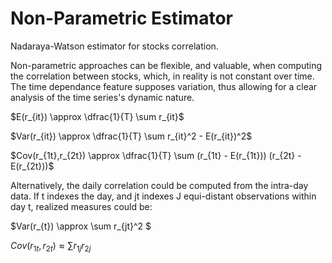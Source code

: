 # Non-Parametric Estimator

Nadaraya-Watson estimator for stocks correlation.

Non-parametric approaches can be flexible, and valuable, when computing the correlation between stocks, which, in reality is not constant over time. The time dependance feature supposes variation, thus allowing for a clear analysis of the time series's dynamic nature. 

$E(r_{it}) \approx \dfrac{1}{T} \sum r_{it}$

$Var(r_{it}) \approx \dfrac{1}{T} \sum r_{it}^2 - E(r_{it})^2$

$Cov(r_{1t},r_{2t}) \approx \dfrac{1}{T} \sum (r_{1t} - E(r_{1t})) (r_{2t} - E(r_{2t}))$

Alternatively, the daily correlation could be computed from the intra-day data. If t indexes the day, and jt indexes J equi-distant observations within day t, realized measures could be: 

$Var(r_{t}) \approx \sum r_{jt}^2 $

$Cov(r_{1t},r_{2t}) \approx \sum r_{1j} r_{2j}$
